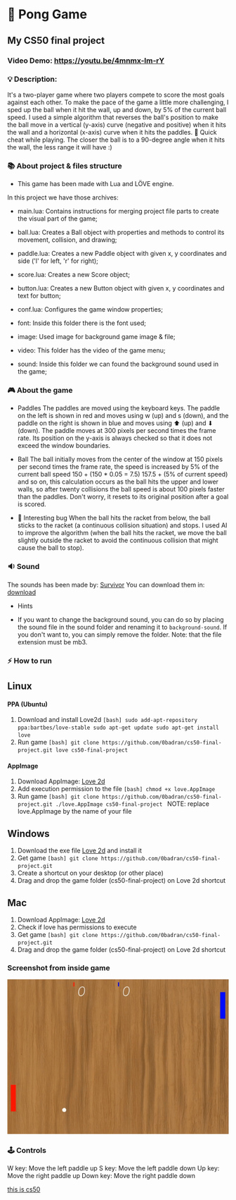 # 🏓 Pong Game
## My CS50 final project
### Video Demo:  https://youtu.be/4mnmx-lm-rY
### 💡 Description:
It's a two-player game where two players compete to score the most goals against each other. To make the pace of the game a little more challenging, I sped up the ball when it hit the wall, up and down, by 5% of the current ball speed. I used a simple algorithm that reverses the ball's position to make the ball move in a vertical (y-axis) curve (negative and positive) when it hits the wall and a horizontal (x-axis) curve when it hits the paddles. 🧲 Quick cheat while playing. The closer the ball is to a 90-degree angle when it hits the wall, the less range it will have :)

### 📚 About project & files structure
- This game has been made with Lua and LÖVE engine.

In this project we have those archives:

* main.lua: Contains instructions for merging project file parts to create the visual part of the game;

* ball.lua: Creates a Ball object with properties and methods to control its movement, collision, and drawing;

* paddle.lua: Creates a new Paddle object with given x, y coordinates and side ('l' for left, 'r' for right);

* score.lua: Creates a new Score object;

* button.lua: Creates a new Button object with given x, y coordinates and text for button;

* conf.lua: Configures the game window properties;

* font: Inside this folder there is the font used;

* image: Used image for background game image & file;

* video: This folder has the video of the game menu;

* sound: Inside this folder we can found the background sound used in the game;

### 🎮 About the game
* Paddles
The paddles are moved using the keyboard keys. The paddle on the left is shown in red and moves using w (up) and s (down), and the paddle on the right is shown in blue and moves using ⬆ (up) and ⬇ (down). The paddle moves at 300 pixels per second times the frame rate. Its position on the y-axis is always checked so that it does not exceed the window boundaries.

* Ball
The ball initially moves from the center of the window at 150 pixels per second times the frame rate, the speed is increased by 5% of the current ball speed 150 + (150 * 0.05 = 7.5) 157.5 + (5% of current speed) and so on, this calculation occurs as the ball hits the upper and lower walls, so after twenty collisions the ball speed is about 100 pixels faster than the paddles. Don't worry, it resets to its original position after a goal is scored.
- 🐞 Interesting bug
When the ball hits the racket from below, the ball sticks to the racket (a continuous collision situation) and stops. I used AI to improve the algorithm (when the ball hits the racket, we move the ball slightly outside the racket to avoid the continuous collision that might cause the ball to stop).

### 🔉 Sound
The sounds has been made by: [Survivor](https://open.spotify.com/artist/26bcq2nyj5GB7uRr558iQg)
You can download them in: [download](https://drive.usercontent.google.com/u/0/uc?id=0B4LOzioZvYiXYUk3OUJudDNRMW8&export=download)
- Hints
* If you want to change the background sound, you can do so by placing the sound file in the sound folder and renaming it to `background-sound`. If you don't want to, you can simply remove the folder.
Note: that the file extension must be mb3.

### ⚡ How to run
## Linux
#### PPA (Ubuntu)
1. Download and install Love2d
`[bash]
sudo add-apt-repository ppa:bartbes/love-stable
sudo apt-get update
sudo apt-get install love
`
2. Run game
`[bash]
git clone https://github.com/0badran/cs50-final-project.git
love cs50-final-project
`
#### AppImage
1. Download AppImage: [Love 2d](https://love2d.org/)
2. Add execution permission to the file
`[bash]
chmod +x love.AppImage
`
3. Run game
`[bash]
git clone https://github.com/0badran/cs50-final-project.git
./love.AppImage cs50-final-project
`
NOTE: replace love.AppImage by the name of your file

## Windows
1. Download the exe file [Love 2d](https://love2d.org/) and install it
2. Get game
`[bash]
git clone https://github.com/0badran/cs50-final-project.git
`
3. Create a shortcut on your desktop (or other place)
4. Drag and drop the game folder (cs50-final-project) on Love 2d shortcut

## Mac
1. Download AppImage: [Love 2d](https://love2d.org/)
2. Check if love has permissions to execute
3. Get game
`[bash]
git clone https://github.com/0badran/cs50-final-project.git
`
4. Drag and drop the game folder (cs50-final-project) on Love 2d shortcut


### Screenshot from inside game
![game screenshot](/image/game-screenshot.gif)

### 🕹 Controls
W key: Move the left paddle up
S key: Move the left paddle down
Up key: Move the right paddle up
Down key: Move the right paddle down

[this is cs50](/image/this_is_cs50.gif)
